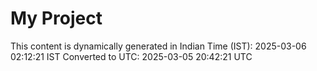 # My Project

This content is dynamically generated in Indian Time (IST): 2025-03-06 02:12:21 IST
Converted to UTC: 2025-03-05 20:42:21 UTC
